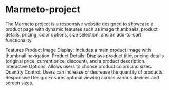 # Marmeto-project
The Marmeto project is a responsive website designed to showcase a product page with dynamic features such as image thumbnails, product details, pricing, color options, size selection, and an add-to-cart functionality.

Features
Product Image Display: Includes a main product image with thumbnail navigation.
Product Details: Displays product title, pricing details (original price, current price, discount), and a product description.
Interactive Options: Allows users to choose product colors and sizes.
Quantity Control: Users can increase or decrease the quantity of products.
Responsive Design: Ensures optimal viewing across various devices and screen sizes.
